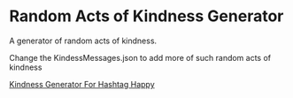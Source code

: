 Random Acts of Kindness Generator
=========================

A generator of random acts of kindness.

Change the KindessMessages.json to add more of such random acts of kindness


[Kindness Generator For Hashtag Happy](http://kindnessgenerator.herokuapp.com/)


